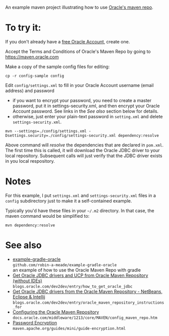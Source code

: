 An example maven project illustrating how to use [Oracle's maven repo](https://maven.oracle.com).

# To try it:

If you don't already have a [free Oracle
Account](http://www.oracle.com/us/corporate/contact/help/index.html), create
one.

Accept the Terms and Conditions of Oracle's Maven Repo by going to
https://maven.oracle.com

Make a copy of the sample config files for editing:

```
cp -r config-sample config
```
   
Edit `config/settings.xml` to fill in your Oracle Account username (email
address) and password
- if you want to encrypt your password, you need to create a master password,
  put it in settings-security.xml, and then encrypt your Oracle Account
  password.  See links in the *See also* section below for details.
- otherwise, just enter your plain-text password in `setting.xml` and delete
  `settings-security.xml`.

```
mvn --settings=./config/settings.xml -Dsettings.security=./config/settings-security.xml dependency:resolve
```

Above command will *resolve* the dependencies that are declared in `pom.xml`.
The first time this is called, it will download the Oracle JDBC driver to your local repository.
Subsequent calls will just verify that the JDBC driver exists in you local respository.


# Notes

For this example, I put `settings.xml` and `settings-security.xml` files in a `config` subdirectory just to make it a self-contained example.

Typically you'd have these files in your `~/.m2` directory. In that case, the maven command would be simplified to:

```
mvn dependency:resolve
```

# See also

- [example-gradle-oracle](https://github.com/robin-a-meade/example-gradle-oracle)  
  `github.com/robin-a-meade/example-gradle-oracle`  
  an example of how to use the Oracle Maven Repo with gradle
- [Get Oracle JDBC drivers and UCP from Oracle Maven Repository (without IDEs)](https://blogs.oracle.com/dev2dev/entry/how_to_get_oracle_jdbc)  
  `blogs.oracle.com/dev2dev/entry/how_to_get_oracle_jdbc`
- [Get Oracle JDBC drivers from the Oracle Maven Repository - NetBeans, Eclipse & Intellij](https://maven.apache.org/guides/mini/guide-encryption.html)  
  `blogs.oracle.com/dev2dev/entry/oracle_maven_repository_instructions_for`
- [Configuring the Oracle Maven Repository](http://docs.oracle.com/middleware/1213/core/MAVEN/config_maven_repo.htm#MAVEN9010)  
  `docs.oracle.com/middleware/1213/core/MAVEN/config_maven_repo.htm`
- [Password Encryption](https://maven.apache.org/guides/mini/guide-encryption.html)  
  `maven.apache.org/guides/mini/guide-encryption.html`

<!---
- []()
  **
-->

